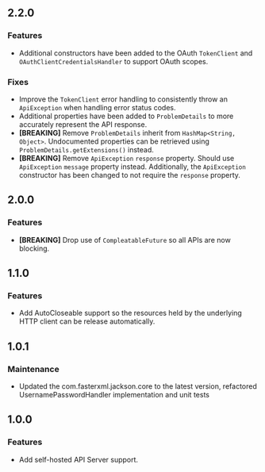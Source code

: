 ## 2.2.0
### Features
- Additional constructors have been added to the OAuth `TokenClient` and `OAuthClientCredentialsHandler` to support OAuth scopes.

### Fixes
- Improve the `TokenClient` error handling to consistently throw an `ApiException` when handling error status codes.
- Additional properties have been added to `ProblemDetails` to more accurately represent the API response.
- **[BREAKING]** Remove `ProblemDetails` inherit from `HashMap<String, Object>`. Undocumented properties can be retrieved using `ProblemDetails.getExtensions()` instead.
- **[BREAKING]** Remove `ApiException` `response` property. Should use `ApiException` `message` property instead. Additionally, the `ApiException` constructor has been changed to not require the `response` property.

## 2.0.0

### Features

- **[BREAKING]** Drop use of `CompleatableFuture` so all APIs are now blocking.

## 1.1.0

### Features

- Add AutoCloseable support so the resources held by the underlying HTTP client can be release automatically.

## 1.0.1

### Maintenance

- Updated the com.fasterxml.jackson.core to the latest version, refactored UsernamePasswordHandler implementation and unit tests

## 1.0.0

### Features

- Add self-hosted API Server support.